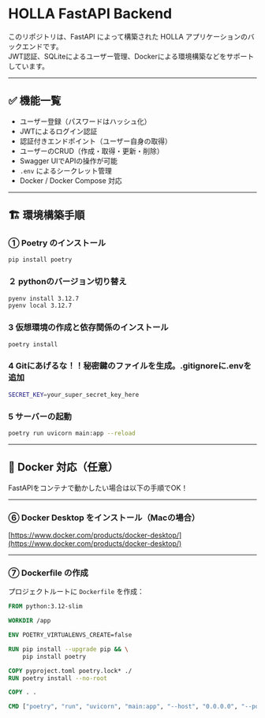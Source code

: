 # HOLLA FastAPI Backend

このリポジトリは、FastAPI によって構築された HOLLA アプリケーションのバックエンドです。  
JWT認証、SQLiteによるユーザー管理、Dockerによる環境構築などをサポートしています。

---

## ✅ 機能一覧

- ユーザー登録（パスワードはハッシュ化）
- JWTによるログイン認証
- 認証付きエンドポイント（ユーザー自身の取得）
- ユーザーのCRUD（作成・取得・更新・削除）
- Swagger UIでAPIの操作が可能
- `.env` によるシークレット管理
- Docker / Docker Compose 対応

---

## 🏗️ 環境構築手順

### ① Poetry のインストール

```bash
pip install poetry
```

### ２ pythonのバージョン切り替え
```bash
pyenv install 3.12.7
pyenv local 3.12.7
```
### 3 仮想環境の作成と依存関係のインストール
```bash
poetry install
```
### 4 Gitにあげるな！！秘密鍵のファイルを生成。.gitignoreに.envを追加
```bash
SECRET_KEY=your_super_secret_key_here
```
### 5 サーバーの起動
```bash
poetry run uvicorn main:app --reload
```
---

## 🐳 Docker 対応（任意）

FastAPIをコンテナで動かしたい場合は以下の手順でOK！

---

### ⑥ Docker Desktop をインストール（Macの場合）

[https://www.docker.com/products/docker-desktop/](https://www.docker.com/products/docker-desktop/)

---

### ⑦ Dockerfile の作成

プロジェクトルートに `Dockerfile` を作成：

```dockerfile
FROM python:3.12-slim

WORKDIR /app

ENV POETRY_VIRTUALENVS_CREATE=false

RUN pip install --upgrade pip && \
    pip install poetry

COPY pyproject.toml poetry.lock* ./
RUN poetry install --no-root

COPY . .

CMD ["poetry", "run", "uvicorn", "main:app", "--host", "0.0.0.0", "--port", "8000", "--reload"]
```